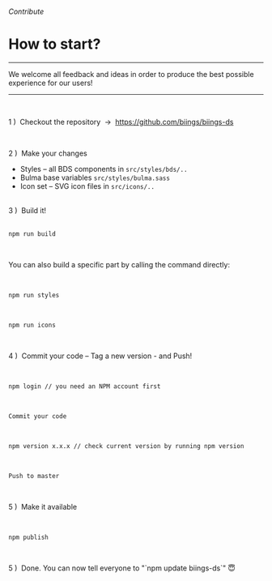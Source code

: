 <h6 class="is-uppercase has-text-primary has-text-weight-medium is-size-6 is-size-7-mobile">Contribute</h6>
<h1 class="title is-family-secondary is-size-2-mobile">How to start?</h1>
<hr class="is-visible is-size-3">
<p class="is-size-4 has-text-dark">
    We welcome all feedback and ideas in order to produce the best possible experience for our users!
</p>

<hr class="is-visible is-size-3"><br>

<p class="has-text-weight-semibold">1 )&nbsp; Checkout the repository &nbsp;→&nbsp; <a href="https://github.com/biings/biings-ds" class="is-underlined">https://github.com/biings/biings-ds</a></p>
<br>
<p class="has-text-weight-semibold">2 )&nbsp; Make your changes</p>
<ul class="list">
<li>Styles – all BDS components in <code>src/styles/bds/..</code></li>
<li>Bulma base variables <code>src/styles/bulma.sass</code></li>
<li>Icon set – SVG icon files in <code>src/icons/..</code></li>
</ul>
<br>
<div class="has-text-weight-semibold">3 )&nbsp; Build it!</div>
<br>
<pre data-lang="bash"><code>npm run build</code></pre>
<br>
<p>You can also build a specific part by calling the command directly:</p><br>
<pre data-lang="bash"><code>npm run styles</code></pre>
<br>
<pre data-lang="bash"><code>npm run icons</code></pre>

<br>
<p class="has-text-weight-semibold">4 )&nbsp; Commit your code – Tag a new version - and Push!</p>
<br>
<pre data-lang="bash"><code>npm login // you need an NPM account first</code></pre>
<br>
<pre data-lang="bash"><code>Commit your code</code></pre>
<br>
<pre data-lang="bash"><code>npm version x.x.x // check current version by running npm version</code></pre>
<br>
<pre data-lang="bash"><code>Push to master</code></pre>
<br>
<p class="has-text-weight-semibold">5 )&nbsp; Make it available</p>
<br>
<pre data-lang="bash"><code>npm publish</code></pre>
<br>
<p class="has-text-weight-semibold">5 )&nbsp; Done. You can now tell everyone to "`npm update biings-ds`" 😇</p>
